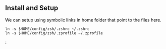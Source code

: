 

## Install and Setup


We can setup using symbolic links in home folder that point to the files here.

```
ln -s $HOME/config/zsh/.zshrc ~/.zshrc
ln -s $HOME/config/zsh/.zprofile ~/.zprofile
```
:
